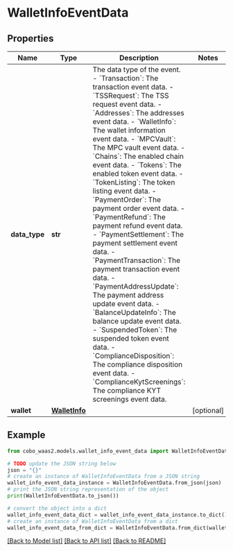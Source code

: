 # WalletInfoEventData


## Properties

Name | Type | Description | Notes
------------ | ------------- | ------------- | -------------
**data_type** | **str** |  The data type of the event. - &#x60;Transaction&#x60;: The transaction event data. - &#x60;TSSRequest&#x60;: The TSS request event data. - &#x60;Addresses&#x60;: The addresses event data. - &#x60;WalletInfo&#x60;: The wallet information event data. - &#x60;MPCVault&#x60;: The MPC vault event data. - &#x60;Chains&#x60;: The enabled chain event data. - &#x60;Tokens&#x60;: The enabled token event data. - &#x60;TokenListing&#x60;: The token listing event data.        - &#x60;PaymentOrder&#x60;: The payment order event data. - &#x60;PaymentRefund&#x60;: The payment refund event data. - &#x60;PaymentSettlement&#x60;: The payment settlement event data. - &#x60;PaymentTransaction&#x60;: The payment transaction event data. - &#x60;PaymentAddressUpdate&#x60;: The payment address update event data. - &#x60;BalanceUpdateInfo&#x60;: The balance update event data. - &#x60;SuspendedToken&#x60;: The suspended token event data. - &#x60;ComplianceDisposition&#x60;: The compliance disposition event data. - &#x60;ComplianceKytScreenings&#x60;: The compliance KYT screenings event data. | 
**wallet** | [**WalletInfo**](WalletInfo.md) |  | [optional] 

## Example

```python
from cobo_waas2.models.wallet_info_event_data import WalletInfoEventData

# TODO update the JSON string below
json = "{}"
# create an instance of WalletInfoEventData from a JSON string
wallet_info_event_data_instance = WalletInfoEventData.from_json(json)
# print the JSON string representation of the object
print(WalletInfoEventData.to_json())

# convert the object into a dict
wallet_info_event_data_dict = wallet_info_event_data_instance.to_dict()
# create an instance of WalletInfoEventData from a dict
wallet_info_event_data_from_dict = WalletInfoEventData.from_dict(wallet_info_event_data_dict)
```
[[Back to Model list]](../README.md#documentation-for-models) [[Back to API list]](../README.md#documentation-for-api-endpoints) [[Back to README]](../README.md)


